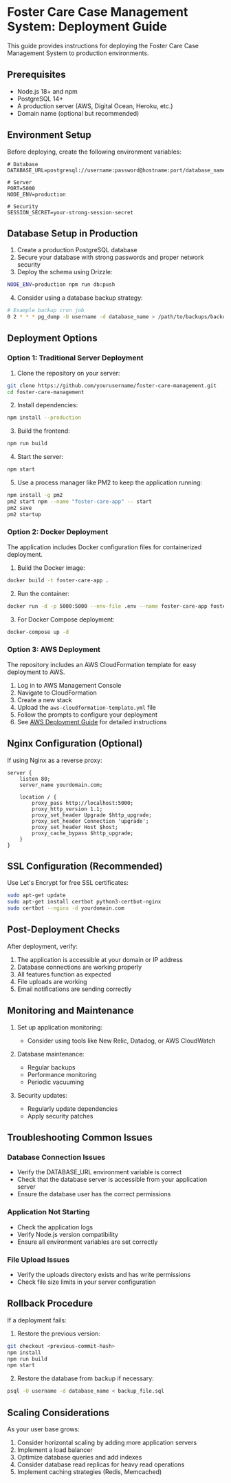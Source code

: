 # Foster Care Case Management System: Deployment Guide

This guide provides instructions for deploying the Foster Care Case Management System to production environments.

## Prerequisites

- Node.js 18+ and npm
- PostgreSQL 14+
- A production server (AWS, Digital Ocean, Heroku, etc.)
- Domain name (optional but recommended)

## Environment Setup

Before deploying, create the following environment variables:

```
# Database
DATABASE_URL=postgresql://username:password@hostname:port/database_name

# Server
PORT=5000
NODE_ENV=production

# Security
SESSION_SECRET=your-strong-session-secret
```

## Database Setup in Production

1. Create a production PostgreSQL database
2. Secure your database with strong passwords and proper network security
3. Deploy the schema using Drizzle:

```bash
NODE_ENV=production npm run db:push
```

4. Consider using a database backup strategy:

```bash
# Example backup cron job
0 2 * * * pg_dump -U username -d database_name > /path/to/backups/backup_$(date +%Y%m%d).sql
```

## Deployment Options

### Option 1: Traditional Server Deployment

1. Clone the repository on your server:
```bash
git clone https://github.com/yourusername/foster-care-management.git
cd foster-care-management
```

2. Install dependencies:
```bash
npm install --production
```

3. Build the frontend:
```bash
npm run build
```

4. Start the server:
```bash
npm start
```

5. Use a process manager like PM2 to keep the application running:
```bash
npm install -g pm2
pm2 start npm --name "foster-care-app" -- start
pm2 save
pm2 startup
```

### Option 2: Docker Deployment

The application includes Docker configuration files for containerized deployment.

1. Build the Docker image:
```bash
docker build -t foster-care-app .
```

2. Run the container:
```bash
docker run -d -p 5000:5000 --env-file .env --name foster-care-app foster-care-app
```

3. For Docker Compose deployment:
```bash
docker-compose up -d
```

### Option 3: AWS Deployment

The repository includes an AWS CloudFormation template for easy deployment to AWS.

1. Log in to AWS Management Console
2. Navigate to CloudFormation
3. Create a new stack
4. Upload the `aws-cloudformation-template.yml` file
5. Follow the prompts to configure your deployment
6. See [AWS Deployment Guide](AWS_DEPLOYMENT_GUIDE.md) for detailed instructions

## Nginx Configuration (Optional)

If using Nginx as a reverse proxy:

```nginx
server {
    listen 80;
    server_name yourdomain.com;

    location / {
        proxy_pass http://localhost:5000;
        proxy_http_version 1.1;
        proxy_set_header Upgrade $http_upgrade;
        proxy_set_header Connection 'upgrade';
        proxy_set_header Host $host;
        proxy_cache_bypass $http_upgrade;
    }
}
```

## SSL Configuration (Recommended)

Use Let's Encrypt for free SSL certificates:

```bash
sudo apt-get update
sudo apt-get install certbot python3-certbot-nginx
sudo certbot --nginx -d yourdomain.com
```

## Post-Deployment Checks

After deployment, verify:

1. The application is accessible at your domain or IP address
2. Database connections are working properly
3. All features function as expected
4. File uploads are working
5. Email notifications are sending correctly

## Monitoring and Maintenance

1. Set up application monitoring:
   - Consider using tools like New Relic, Datadog, or AWS CloudWatch

2. Database maintenance:
   - Regular backups
   - Performance monitoring
   - Periodic vacuuming

3. Security updates:
   - Regularly update dependencies
   - Apply security patches

## Troubleshooting Common Issues

### Database Connection Issues
- Verify the DATABASE_URL environment variable is correct
- Check that the database server is accessible from your application server
- Ensure the database user has the correct permissions

### Application Not Starting
- Check the application logs
- Verify Node.js version compatibility
- Ensure all environment variables are set correctly

### File Upload Issues
- Verify the uploads directory exists and has write permissions
- Check file size limits in your server configuration

## Rollback Procedure

If a deployment fails:

1. Restore the previous version:
```bash
git checkout <previous-commit-hash>
npm install
npm run build
npm start
```

2. Restore the database from backup if necessary:
```bash
psql -U username -d database_name < backup_file.sql
```

## Scaling Considerations

As your user base grows:

1. Consider horizontal scaling by adding more application servers
2. Implement a load balancer
3. Optimize database queries and add indexes
4. Consider database read replicas for heavy read operations
5. Implement caching strategies (Redis, Memcached)